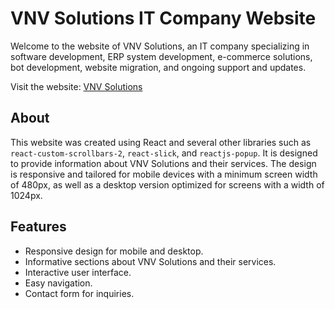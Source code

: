# VNV Solutions IT Company Website

Welcome to the website of VNV Solutions, an IT company specializing in software development, ERP system development, e-commerce solutions, bot development, website migration, and ongoing support and updates.

Visit the website: [VNV Solutions](https://ivanmutsko.github.io/web-agency/)

## About

This website was created using React and several other libraries such as `react-custom-scrollbars-2`, `react-slick`, and `reactjs-popup`. It is designed to provide information about VNV Solutions and their services. The design is responsive and tailored for mobile devices with a minimum screen width of 480px, as well as a desktop version optimized for screens with a width of 1024px.

## Features

- Responsive design for mobile and desktop.
- Informative sections about VNV Solutions and their services.
- Interactive user interface.
- Easy navigation.
- Contact form for inquiries.
